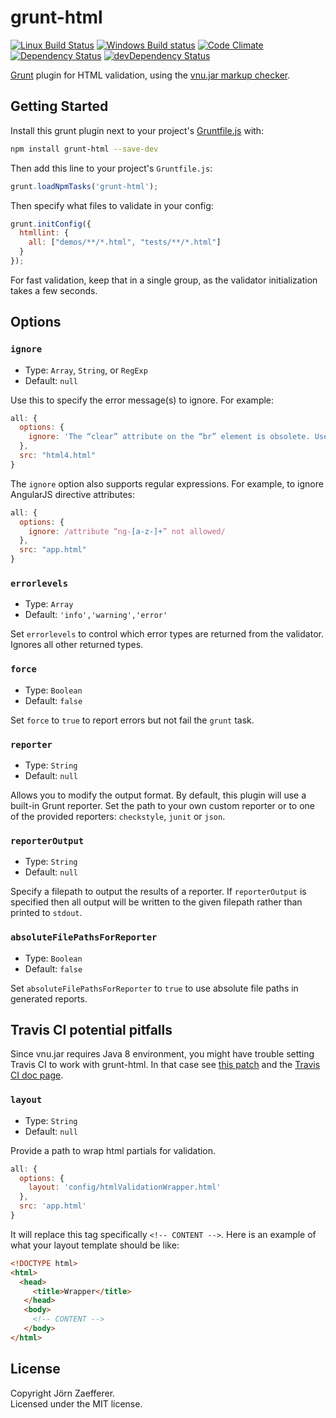 # grunt-html

[![Linux Build Status](https://img.shields.io/travis/jzaefferer/grunt-html/master.svg?label=Linux%20build)](https://travis-ci.org/jzaefferer/grunt-html)
[![Windows Build status](https://img.shields.io/appveyor/ci/jzaefferer/grunt-html/master.svg?label=Windows%20build)](https://ci.appveyor.com/project/jzaefferer/grunt-html/branch/master)
[![Code Climate](https://img.shields.io/codeclimate/github/jzaefferer/grunt-html.svg)](https://codeclimate.com/github/jzaefferer/grunt-html)
[![Dependency Status](https://img.shields.io/david/jzaefferer/grunt-html.svg)](https://david-dm.org/jzaefferer/grunt-html)
[![devDependency Status](https://img.shields.io/david/dev/jzaefferer/grunt-html.svg)](https://david-dm.org/jzaefferer/grunt-html#info=devDependencies)

[Grunt][grunt] plugin for HTML validation, using the [vnu.jar markup checker][vnujar].

## Getting Started

Install this grunt plugin next to your project's [Gruntfile.js][getting_started] with:

```bash
npm install grunt-html --save-dev
```

Then add this line to your project's `Gruntfile.js`:

```js
grunt.loadNpmTasks('grunt-html');
```

Then specify what files to validate in your config:

```js
grunt.initConfig({
  htmllint: {
    all: ["demos/**/*.html", "tests/**/*.html"]
  }
});
```

For fast validation, keep that in a single group, as the validator initialization takes a few seconds.

## Options

### `ignore`

* Type: `Array`, `String`, or `RegExp`
* Default: `null`

Use this to specify the error message(s) to ignore. For example:

```js
all: {
  options: {
    ignore: 'The “clear” attribute on the “br” element is obsolete. Use CSS instead.'
  },
  src: "html4.html"
}
```

The `ignore` option also supports regular expressions. For example, to ignore AngularJS directive attributes:

```js
all: {
  options: {
    ignore: /attribute “ng-[a-z-]+” not allowed/
  },
  src: "app.html"
}
```

### `errorlevels`

* Type: `Array`
* Default: `'info','warning','error'`

Set `errorlevels` to control which error types are returned from the validator. Ignores all other returned types.

### `force`

* Type: `Boolean`
* Default: `false`

Set `force` to `true` to report errors but not fail the `grunt` task.

### `reporter`

* Type: `String`
* Default: `null`

Allows you to modify the output format. By default, this plugin will use a built-in Grunt reporter. Set the path to your own custom reporter or to one of the provided reporters: `checkstyle`, `junit` or `json`.

### `reporterOutput`

* Type: `String`
* Default: `null`

Specify a filepath to output the results of a reporter. If `reporterOutput` is specified then all output will be written to the given filepath rather than printed to `stdout`.

### `absoluteFilePathsForReporter`

* Type: `Boolean`
* Default: `false`

Set `absoluteFilePathsForReporter` to `true` to use absolute file paths in generated reports.

## Travis CI potential pitfalls

Since vnu.jar requires Java 8 environment, you might have trouble setting Travis CI to work with grunt-html.
In that case see [this patch](https://github.com/jquery/jquery-ui/commit/ff3769272bb5530b224297fa5d2add1865acbb7f)
and the [Travis CI doc page](https://docs.travis-ci.com/user/trusty-ci-environment/).

### `layout`

* Type: `String`
* Default: `null`

Provide a path to wrap html partials for validation.

```js
all: {
  options: {
    layout: 'config/htmlValidationWrapper.html'
  },
  src: 'app.html'
}
```

It will replace this tag specifically `<!-- CONTENT -->`. Here is an example of what your layout template should be like:

```html
<!DOCTYPE html>
<html>
  <head>
     <title>Wrapper</title>
   </head>
   <body>
     <!-- CONTENT -->
   </body>
</html>
```

## License

Copyright Jörn Zaefferer.  
Licensed under the MIT license.

[grunt]: http://gruntjs.com/
[getting_started]: http://gruntjs.com/getting-started
[vnujar]: https://validator.github.io/validator/
